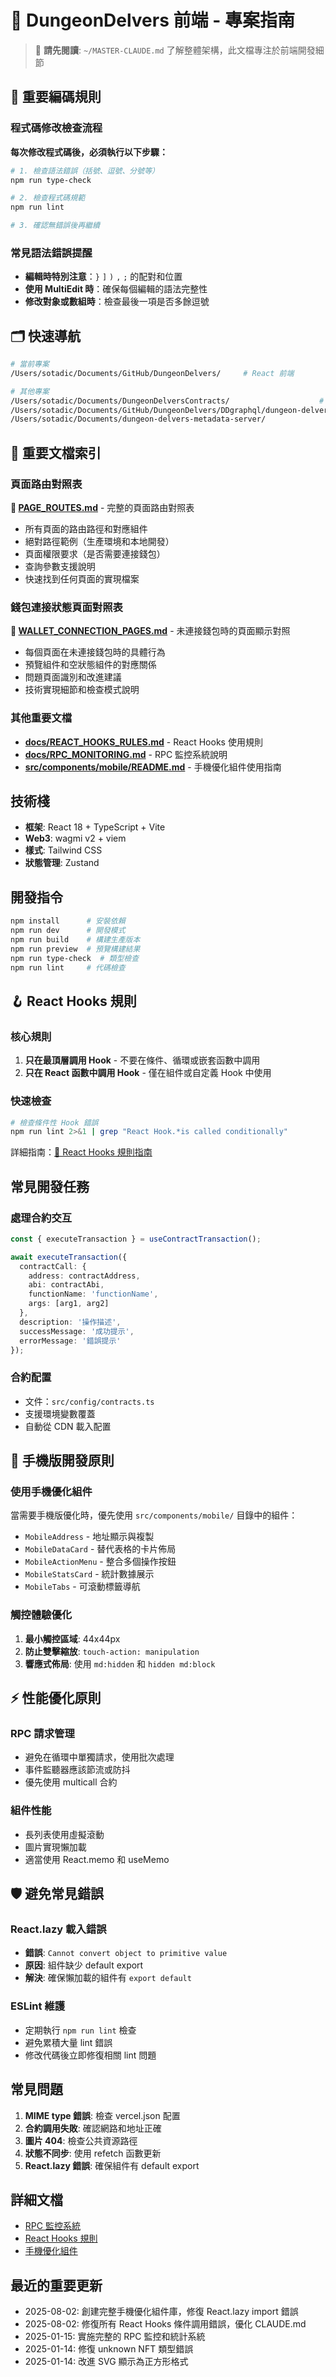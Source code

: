 # 🎨 DungeonDelvers 前端 - 專案指南

> 📖 **請先閱讀**: `~/MASTER-CLAUDE.md` 了解整體架構，此文檔專注於前端開發細節

## 🚨 重要編碼規則

### 程式碼修改檢查流程
**每次修改程式碼後，必須執行以下步驟：**
```bash
# 1. 檢查語法錯誤（括號、逗號、分號等）
npm run type-check

# 2. 檢查程式碼規範
npm run lint

# 3. 確認無錯誤後再繼續
```

### 常見語法錯誤提醒
- **編輯時特別注意**：`}` `]` `)` `,` `;` 的配對和位置
- **使用 MultiEdit 時**：確保每個編輯的語法完整性
- **修改對象或數組時**：檢查最後一項是否多餘逗號

## 🗂️ 快速導航
```bash
# 當前專案
/Users/sotadic/Documents/GitHub/DungeonDelvers/     # React 前端

# 其他專案
/Users/sotadic/Documents/DungeonDelversContracts/                    # 智能合約
/Users/sotadic/Documents/GitHub/DungeonDelvers/DDgraphql/dungeon-delvers/  # 子圖
/Users/sotadic/Documents/dungeon-delvers-metadata-server/                  # 後端 API
```

## 📍 重要文檔索引

### 頁面路由對照表
**📄 [PAGE_ROUTES.md](./PAGE_ROUTES.md)** - 完整的頁面路由對照表
- 所有頁面的路由路徑和對應組件
- 絕對路徑範例（生產環境和本地開發）
- 頁面權限要求（是否需要連接錢包）
- 查詢參數支援說明
- 快速找到任何頁面的實現檔案

### 錢包連接狀態頁面對照表
**📄 [WALLET_CONNECTION_PAGES.md](./WALLET_CONNECTION_PAGES.md)** - 未連接錢包時的頁面顯示對照
- 每個頁面在未連接錢包時的具體行為
- 預覽組件和空狀態組件的對應關係
- 問題頁面識別和改進建議
- 技術實現細節和檢查模式說明

### 其他重要文檔
- **[docs/REACT_HOOKS_RULES.md](./docs/REACT_HOOKS_RULES.md)** - React Hooks 使用規則
- **[docs/RPC_MONITORING.md](./docs/RPC_MONITORING.md)** - RPC 監控系統說明
- **[src/components/mobile/README.md](./src/components/mobile/README.md)** - 手機優化組件使用指南

## 技術棧
- **框架**: React 18 + TypeScript + Vite
- **Web3**: wagmi v2 + viem
- **樣式**: Tailwind CSS
- **狀態管理**: Zustand

## 開發指令
```bash
npm install      # 安裝依賴
npm run dev      # 開發模式
npm run build    # 構建生產版本
npm run preview  # 預覽構建結果
npm run type-check  # 類型檢查
npm run lint     # 代碼檢查
```

## 🪝 React Hooks 規則

### 核心規則
1. **只在最頂層調用 Hook** - 不要在條件、循環或嵌套函數中調用
2. **只在 React 函數中調用 Hook** - 僅在組件或自定義 Hook 中使用

### 快速檢查
```bash
# 檢查條件性 Hook 錯誤
npm run lint 2>&1 | grep "React Hook.*is called conditionally"
```

詳細指南：[📖 React Hooks 規則指南](./docs/REACT_HOOKS_RULES.md)

## 常見開發任務

### 處理合約交互
```typescript
const { executeTransaction } = useContractTransaction();

await executeTransaction({
  contractCall: {
    address: contractAddress,
    abi: contractAbi,
    functionName: 'functionName',
    args: [arg1, arg2]
  },
  description: '操作描述',
  successMessage: '成功提示',
  errorMessage: '錯誤提示'
});
```

### 合約配置
- 文件：`src/config/contracts.ts`
- 支援環境變數覆蓋
- 自動從 CDN 載入配置

## 📱 手機版開發原則

### 使用手機優化組件
當需要手機版優化時，優先使用 `src/components/mobile/` 目錄中的組件：
- `MobileAddress` - 地址顯示與複製
- `MobileDataCard` - 替代表格的卡片佈局
- `MobileActionMenu` - 整合多個操作按鈕
- `MobileStatsCard` - 統計數據展示
- `MobileTabs` - 可滾動標籤導航

### 觸控體驗優化
1. **最小觸控區域**: 44x44px
2. **防止雙擊縮放**: `touch-action: manipulation`
3. **響應式佈局**: 使用 `md:hidden` 和 `hidden md:block`

## ⚡ 性能優化原則

### RPC 請求管理
- 避免在循環中單獨請求，使用批次處理
- 事件監聽器應該節流或防抖
- 優先使用 multicall 合約

### 組件性能
- 長列表使用虛擬滾動
- 圖片實現懶加載
- 適當使用 React.memo 和 useMemo

## 🛡️ 避免常見錯誤

### React.lazy 載入錯誤
- **錯誤**: `Cannot convert object to primitive value`
- **原因**: 組件缺少 default export
- **解決**: 確保懶加載的組件有 `export default`

### ESLint 維護
- 定期執行 `npm run lint` 檢查
- 避免累積大量 lint 錯誤
- 修改代碼後立即修復相關 lint 問題

## 常見問題
1. **MIME type 錯誤**: 檢查 vercel.json 配置
2. **合約調用失敗**: 確認網路和地址正確
3. **圖片 404**: 檢查公共資源路徑
4. **狀態不同步**: 使用 refetch 函數更新
5. **React.lazy 錯誤**: 確保組件有 default export

## 詳細文檔
- [RPC 監控系統](./docs/RPC_MONITORING.md)
- [React Hooks 規則](./docs/REACT_HOOKS_RULES.md)
- [手機優化組件](./src/components/mobile/README.md)

## 最近的重要更新
- 2025-08-02: 創建完整手機優化組件庫，修復 React.lazy import 錯誤
- 2025-08-02: 修復所有 React Hooks 條件調用錯誤，優化 CLAUDE.md
- 2025-01-15: 實施完整的 RPC 監控和統計系統
- 2025-01-14: 修復 unknown NFT 類型錯誤
- 2025-01-14: 改進 SVG 顯示為正方形格式